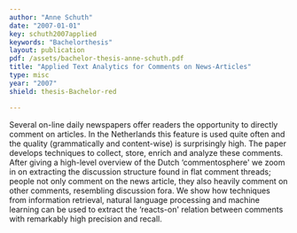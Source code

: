 ```yaml
---
author: "Anne Schuth"
date: "2007-01-01"
key: schuth2007applied
keywords: "Bachelorthesis"
layout: publication
pdf: /assets/bachelor-thesis-anne-schuth.pdf
title: "Applied Text Analytics for Comments on News-Articles"
type: misc
year: "2007"
shield: thesis-Bachelor-red

---
```


Several on-line daily newspapers offer readers the opportunity to directly comment on articles. In the Netherlands this
feature is used quite often and the quality (grammatically and content-wise) is surprisingly high. The paper develops
techniques to collect, store, enrich and analyze these comments. After giving a high-level overview of the Dutch
‘commentosphere' we zoom in on extracting the discussion structure found in flat comment threads; people not only
comment on the news article, they also heavily comment on other comments, resembling discussion fora. We show how
techniques from information retrieval, natural language processing and machine learning can be used to extract the
‘reacts-on' relation between comments with remarkably high precision and recall.
